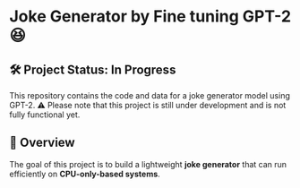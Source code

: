 # Joke Generator by Fine tuning GPT-2 😆

## 🛠️ Project Status: In Progress

This repository contains the code and data for a joke generator model using GPT-2.
⚠️ Please note that this project is still under development and is not fully functional yet.

## 🚀 Overview

The goal of this project is to build a lightweight **joke generator** that can run efficiently on **CPU-only-based systems**.
